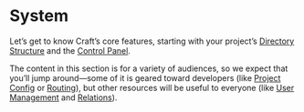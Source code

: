 # System

Let’s get to know Craft’s core features, starting with your project’s [Directory Structure](directory-structure.md) and the [Control Panel](control-panel.md).

The content in this section is for a variety of audiences, so we expect that you’ll jump around—some of it is geared toward developers (like [Project Config](project-config.md) or [Routing](routing.md)), but other resources will be useful to everyone (like [User Management](user-management.md) and [Relations](relations.md)).
